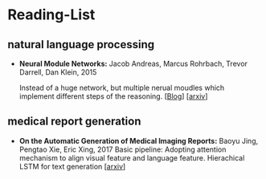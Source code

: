 # Reading-List

## natural language processing
* **Neural Module Networks:** Jacob Andreas, Marcus Rohrbach, Trevor Darrell, Dan Klein, 2015

  Instead of a huge network, but multiple nerual moudles which implement different steps of the reasoning.
[[Blog](https://bair.berkeley.edu/blog/2017/06/20/learning-to-reason-with-neural-module-networks/)]
[[arxiv](https://arxiv.org/abs/1511.02799)]

## medical report generation
* **On the Automatic Generation of Medical Imaging Reports:** Baoyu Jing, Pengtao Xie, Eric Xing, 2017
  Basic pipeline: Adopting attention mechanism to align visual feature and language feature. Hierachical LSTM for text generation
  [[arxiv](https://arxiv.org/abs/1711.08195)]
